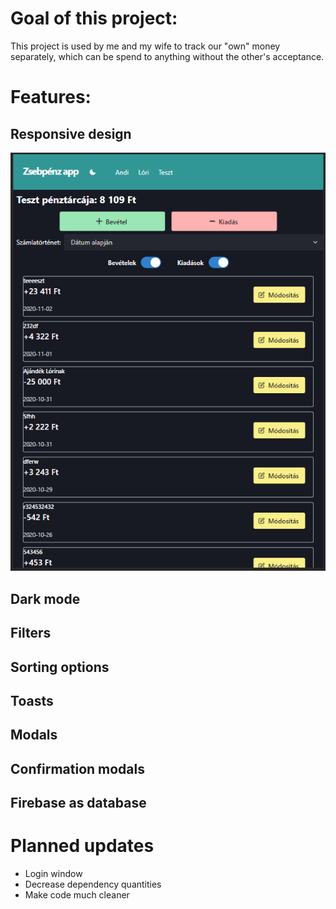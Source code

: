 # Goal of this project:
This project is used by me and my wife to track our "own" money separately, which can be spend to anything without the other's acceptance.

# Features: 
## Responsive design
![Tablet view](img\tablet_view.PNG)
## Dark mode

## Filters

## Sorting options

## Toasts

## Modals

## Confirmation modals

## Firebase as database

# Planned updates


 - Login window
 - Decrease dependency quantities
 - Make code much cleaner